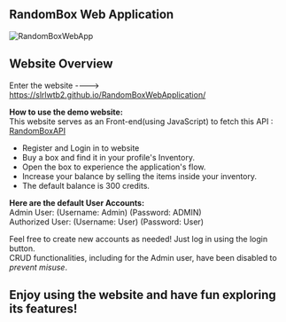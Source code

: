 ## RandomBox Web Application

![RandomBoxWebApp](https://lh3.googleusercontent.com/pw/AIL4fc9bXAF_Z5wG0_7bUvwqg7toI9-aUsvftxcynz2TZLfgf6vd0eU7Pv7NbtoLcgO3RBy120C_ezAmB8Iq7j8ZlYAyWZsqk1Bl94vxTJjQMZos2B1xWSujaycF1ZQnZFYFik24Htp8Fq_g4MfQq-IqCDpSnapZ5_kgt3ixGiH60GiWfExZFN52F6074kTQ40OGN3niiFwKawezyRwX1USlA-Fp4HhuMmTxpiidssgaHfICfKw9t2RP3VOnNbnSs_nroqf5gMwij03hovX_2QmRmQ2j4IMkNfcRBdyyLPR48mwNL5k5NtwK_6tK22CNaqaXt2NnSn7lusv--SvVKgOCkTjEh-7gFIInPq25oyxPW95v-Zq60reTsu3KL4b0UNDlhkDKCji3cS5aD92WO79XjCBtbe9CVB_OzV0Hj6U2cZYvp4IK_eKDVM5bS9iA4nzcMkgdy2EfQ-1Azu91RBs_4IMzgHbqqXHd97tuA_hvLc3cPaTc5ycBrwiY77TYCDuu7S1TkhQgMmutVwpQH1MxZsmMAFE86wKS5O9VXrlH7prjcWkoZhczt-92NfCQWsSDFE-oZK5ijywBpIbkKftArERSuTAKMnb8ZGNipDrLzdXJaJkc2BvFWKXvZ6-7WoA0NAgfg_Ax-b_7iPSAGECE_y3lOP0K-opuG3zemHLq9C_QL5ZwBJ8jJtIjRSwrwRTj7LPgAomzkYODf3pqjhjCpdD7cydH75FQvkAZDNkF9z4TSIDFD7dlWAiu-nmHOv97ZWJWm15quRUEvvaYFvJsZW_cv_GnFDeOyAllwDa6gRy0U5KDCE5uom8CQDDvy7u-IOOmUzda1M6D2J8U_b943-5rTDtfPQoghmQApnz90hm224670le8qXpvhcJJzkcLz5wB9zsG-ERQrtpZHuHr5g=w1079-h312-s-no?authuser=0)


**Website Overview**
-

Enter the website ----> https://slrlwtb2.github.io/RandomBoxWebApplication/

  
**How to use the demo website:**  
This website serves as an Front-end(using JavaScript) to fetch this API  : [RandomBoxAPI](https://github.com/slrlwtb2/RandomBoxAPI)

- Register and Login in to website
- Buy a box and find it in your profile's Inventory.  
- Open the box to experience the application's flow.  
- Increase your balance by selling the items inside your inventory.
-  The default balance is 300 credits.  

**Here are the default User Accounts:**  
Admin User: (Username: Admin) (Password: ADMIN)  
Authorized User: (Username: User) (Password: User)  
  
Feel free to create new accounts as needed! Just log in using the login button.  
CRUD functionalities, including for the Admin user, have been disabled to *prevent misuse*.  
  

## Enjoy using the website and have fun exploring its features!
